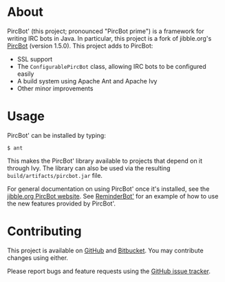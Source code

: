 # About

PircBot' (this project; pronounced "PircBot prime") is a framework for writing IRC bots in Java. In particular, this project is a fork of jibble.org's [PircBot](http://www.jibble.org/pircbot.php) (version 1.5.0). This project adds to PircBot:

* SSL support
* The `ConfigurablePircBot` class, allowing IRC bots to be configured easily
* A build system using Apache Ant and Apache Ivy
* Other minor improvements

# Usage

PircBot' can be installed by typing:

    $ ant

This makes the PircBot' library available to projects that depend on it through Ivy. The library can also be used via the resulting `build/artifacts/pircbot.jar` file.

For general documentation on using PircBot' once it's installed, see the [jibble.org PircBot website](http://www.jibble.org/pircbot.php). See [ReminderBot'](https://github.com/davidlazar/ReminderBot) for an example of how to use the new features provided by PircBot'.

# Contributing

This project is available on [GitHub](https://github.com/davidlazar/PircBot) and [Bitbucket](https://bitbucket.org/davidlazar/pircbot/). You may contribute changes using either.

Please report bugs and feature requests using the [GitHub issue tracker](https://github.com/davidlazar/PircBot/issues).
